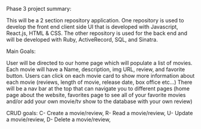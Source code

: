 Phase 3 project summary:

This will be a 2 section repository application. One repository is used to develop the front end client side UI that is developed with Javascript, React.js, HTML & CSS. The other repository is used for the back end and will be developed with Ruby, ActiveRecord, SQL, and Sinatra.

Main Goals:

User will be directed to our home page which will populate a list of movies. Each movie will have a Name, description, img URL, review, and favorite button. Users can click on each movie card to show more information about each movie (reviews, length of movie, release date, box office etc…) There will be a nav bar at the top that can navigate you to different pages (home page about the website, favorites page to see all of your favorite movies and/or add your own movie/tv show to the database with your own review)

CRUD goals:
C- Create a movie/review,
R- Read a movie/review,
U- Update a movie/review,
D- Delete a movie/review,
